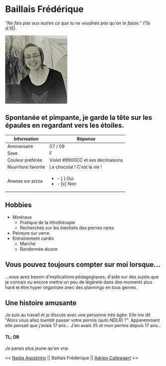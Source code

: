 # Baillais Frédérique
_"Ne fais pas aux autres ce que tu ne voudrais pas qu'on te fasse." (Tb 4:15)_.

![Photo de profil](/assets/profil.jpg)

## Spontanée et pimpante, je garde la tête sur les épaules en regardant vers les étoiles.

| Information         | Réponse                            |
| ------------------  | ---------------------------------- |
| Anniversaire        | 07 / 09                            |
| Sexe                | F                                  |
| Couleur préférée    | Violet #9900CC et ses déclinaisons |
| Nourriture favorite | Le chocolat ! C'est la vie !       |
| Ananas sur pizza    | <ul><li>- [ ] Oui </li><li>- [x] Non </li></ul>  |

## Hobbies
* Minéraux
  * Pratique de la lithothérapie
  * Recherches sur les bienfaits des pierres rares
* Peinture sur verre
* Entraînement cardio
  * Marche
  * Randonnée douce

## Vous pouvez toujours compter sur moi lorsque...
...vous avez besoin d'explications pédagogiques, d'aide sur des sujets que je connais ou encore mettre un peu de légèreté dans des moments plus hard et être hyper organisée avec des plannings en tous genres.

## Une histoire amusante
Je suis au travail et je discute avec une personne très âgée. Elle me dit "Alors vous allez bientôt passer votre permis (auto NDLR) ?". Apparemment elle pensait que j'avais 17 ans... J'en avais 35 et mon permis depuis 17 ans...

#### TL; DR
Je parais plus jeune qu'en vrai.

<< [Nadja Agostinho](https://github.com/Nadja-BeCode/challenge-markdown/blob/AGOSTINHO.md/AGOSTINHO.md) || Baillais Frédérique || [Adrien Callewaert](https://adriencallewaert.github.io/challenge-markdown/) >>
